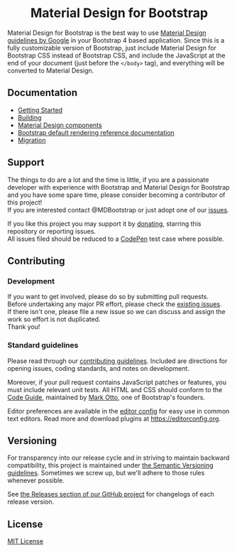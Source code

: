 <h1 align=center>Material Design for Bootstrap</h1>

Material Design for Bootstrap is the best way to use [Material Design guidelines by Google](https://material.io/design/introduction/)
in your Bootstrap 4 based application.
Since this is a fully customizable version of Bootstrap, just include Material Design for Bootstrap CSS instead of Bootstrap CSS, and include the JavaScript at
the end of your document (just before the `</body>` tag), and everything will be converted to Material Design.


## Documentation

- [Getting Started](https://mdbootstrap.github.io/bootstrap-material-design/docs/4.0/getting-started/introduction/)
- [Building](https://mdbootstrap.github.io/bootstrap-material-design/docs/4.0/getting-started/build-tools/)
- [Material Design components](https://mdbootstrap.github.io/bootstrap-material-design/docs/4.0/material-design/buttons/)
- [Bootstrap default rendering reference documentation](https://mdbootstrap.github.io/bootstrap-material-design/docs/4.0/components/alerts/)
- [Migration](https://mdbootstrap.github.io/bootstrap-material-design/docs/4.0/migration/)


## Support

The things to do are a lot and the time is little, if you are a passionate developer
with experience with Bootstrap and Material Design for Bootstrap and you have some spare
time, please consider becoming a contributor of this project!  
If you are interested contact @MDBootstrap or just adopt one of our [issues](https://github.com/mdbootstrap/bootstrap-material-design/issues).

If you like this project you may support it by [donating](https://www.paypal.me/fezvrasta), starring this repository or reporting issues.  
All issues filed should be reduced to a [CodePen](https://codepen.io/rosskevin/pen/eJMMVB) test case where possible.


## Contributing

### Development
If you want to get involved, please do so by submitting pull requests.  
Before undertaking any major PR effort, please check the [existing issues](https://github.com/mdbootstrap/bootstrap-material-design/issues).  
If there isn't one, please file a new issue so we can discuss and assign the work so effort is not duplicated.  
Thank you!

### Standard guidelines
Please read through our [contributing guidelines](CONTRIBUTING.md). Included are directions for opening issues, coding standards, and notes on development.

Moreover, if your pull request contains JavaScript patches or features, you must include relevant unit tests. All HTML and CSS should conform to the [Code Guide](http://codeguide.co/), maintained by [Mark Otto](https://github.com/mdo), one of Bootstrap's founders.

Editor preferences are available in the [editor config](https://github.com/mdbootstrap/bootstrap-material-design/blob/master/.editorconfig) for easy use in common text editors. Read more and download plugins at <https://editorconfig.org>.


## Versioning

For transparency into our release cycle and in striving to maintain backward compatibility, this project is maintained under
[the Semantic Versioning guidelines](https://semver.org/). Sometimes we screw up, but we'll adhere to those rules whenever possible.

See [the Releases section of our GitHub project](https://github.com/mdbootstrap/bootstrap-material-design/releases) for changelogs
of each release version.


## License
[MIT License](LICENSE.md)
